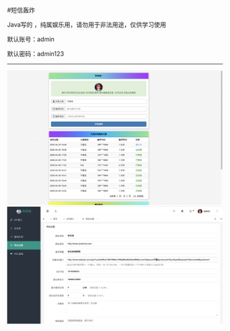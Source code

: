 #短信轰炸

Java写的 ，纯属娱乐用，请勿用于非法用途，仅供学习使用

默认账号：admin

默认密码：admin123

----
![1](doc/1.png)
![2](doc/2.png)


